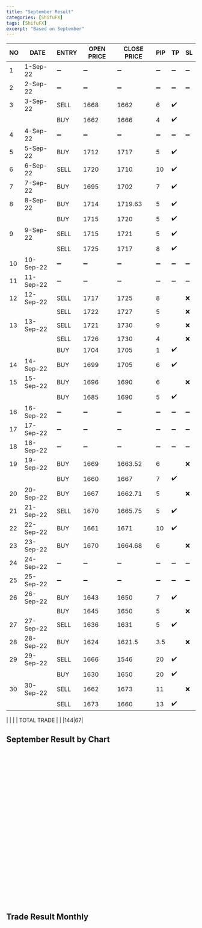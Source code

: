```yaml
---
title: "September Result"
categories: [ShifuFX]
tags: [ShifuFX]
excerpt: "Based on September"
---
```


|  NO | DATE  | ENTRY   | OPEN PRICE  | CLOSE PRICE | PIP  | TP| SL|
|---|---|---|---|---|---|---|---|
| 1  |1-Sep-22   | :heavy_minus_sign:  | :heavy_minus_sign:  | :heavy_minus_sign:  | :heavy_minus_sign: | :heavy_minus_sign: | :heavy_minus_sign:| 
| 2  | 2-Sep-22  | :heavy_minus_sign:  |  :heavy_minus_sign: |  :heavy_minus_sign: | :heavy_minus_sign: | :heavy_minus_sign: | :heavy_minus_sign:| 
| 3  |3-Sep-22   |  SELL | 1668   |1662   |6  | :heavy_check_mark: | | 
|  |   |   BUY|1662   |1666   |4  | :heavy_check_mark: | |
| 4  |  4-Sep-22 | :heavy_minus_sign:  |  :heavy_minus_sign: |  :heavy_minus_sign: |:heavy_minus_sign:  | :heavy_minus_sign: | :heavy_minus_sign:| 
| 5  | 5-Sep-22  | BUY  | 1712  |  1717 |  5 |  :heavy_check_mark: |   |
| 6  | 6-Sep-22  |SELL   |1720   |1710   | 10   |:heavy_check_mark:   |   |
| 7  | 7-Sep-22  | BUY   | 1695   | 1702   | 7   |:heavy_check_mark:   |   |
| 8 | 8-Sep-22  |BUY   |1714   |1719.63   | 5   |:heavy_check_mark:   |   |
| |   |  BUY | 1715   |1720   |5   |  :heavy_check_mark: |   |
| 9 | 9-Sep-22  |SELL   |1715   |1721   |5   | :heavy_check_mark:  |   |
|  |   |  SELL |1725   |1717   |8   |:heavy_check_mark:   |   |
| 10  | 10-Sep-22  | :heavy_minus_sign:  |  :heavy_minus_sign: |  :heavy_minus_sign: |:heavy_minus_sign:  | :heavy_minus_sign: | :heavy_minus_sign:| 
| 11  | 11-Sep-22  | :heavy_minus_sign:  |  :heavy_minus_sign: |  :heavy_minus_sign: |:heavy_minus_sign:  | :heavy_minus_sign: | :heavy_minus_sign:|
| 12  | 12-Sep-22  | SELL   | 1717   |1725   |8   |   | :x:  |
|   |   |  SELL | 1722  | 1727   | 5   |   | :x:  |
| 13  | 13-Sep-22  | SELL   | 1721   |1730   | 9   |   | :x:  |
|   |   | SELL  |1726   |1730   |4   |   | :x:  |
|   |   |  BUY | 1704   | 1705   | 1   | :heavy_check_mark:  |   |
| 14  |14-Sep-22   | BUY | 1699 |  1705   | 6  | :heavy_check_mark:  |   |
| 15  | 15-Sep-22  |BUY   |1696   |1690   |6   |   |:x:   |
|   |   |BUY   |1685   |1690   |5   | :heavy_check_mark:  |   |
| 16  | 16-Sep-22  | :heavy_minus_sign:  |  :heavy_minus_sign: |  :heavy_minus_sign: |:heavy_minus_sign:  | :heavy_minus_sign: | :heavy_minus_sign:| 
| 17  | 17-Sep-22  | :heavy_minus_sign:  |  :heavy_minus_sign: |  :heavy_minus_sign: |:heavy_minus_sign:  | :heavy_minus_sign: | :heavy_minus_sign:| 
| 18 | 18-Sep-22  | :heavy_minus_sign:  |  :heavy_minus_sign: |  :heavy_minus_sign: |:heavy_minus_sign:  | :heavy_minus_sign: | :heavy_minus_sign:| 
| 19  | 19-Sep-22  | BUY   | 1669   | 1663.52  | 6   |   |:x:   |
|   |  | BUY   | 1660  | 1667   | 7   |:heavy_check_mark:  |   |
| 20  | 20-Sep-22  |BUY   |1667   |1662.71   |5   |   |:x:   |
| 21  | 21-Sep-22  |SELL   |1670   |1665.75   |5   | :heavy_check_mark:  |   |
| 22 | 22-Sep-22  |BUY   |1661   |1671   |10   |:heavy_check_mark:   |   |
| 23  | 23-Sep-22  | BUY  |1670 | 1664.68  |  6  |   | :x:  |
| 24  | 24-Sep-22  | :heavy_minus_sign:  |  :heavy_minus_sign: |  :heavy_minus_sign: |:heavy_minus_sign:  | :heavy_minus_sign: | :heavy_minus_sign:| 
| 25 | 25-Sep-22  | :heavy_minus_sign:  |  :heavy_minus_sign: |  :heavy_minus_sign: |:heavy_minus_sign:  | :heavy_minus_sign: | :heavy_minus_sign:| 
| 26  |  26-Sep-22 | BUY  | 1643  | 1650  |  7 | :heavy_check_mark:  |   |
|  |   | BUY  | 1645 | 1650  |  5 |  | :x:  |
| 27 | 27-Sep-22  | SELL  |  1636 |  1631 |  5 |  :heavy_check_mark: |   |
| 28  | 28-Sep-22  | BUY  |1624   |1621.5   | 3.5  |   | :x:  |
| 29  | 29-Sep-22  |SELL   |1666   |1546   |20   | :heavy_check_mark:  |   |
|   |   | BUY  |1630   |1650   |20   |:heavy_check_mark:   |   |
| 30  |  30-Sep-22 |SELL   |1662   |1673   |11   |   |:x:   |
| |   |SELL   |1673   |1660   |13   | :heavy_check_mark:  |   |

|    |   |    | TOTAL TRADE  |  | |144|67|

## September Result by Chart

<div id="container" style="width:100%; height:400px;"></div>

<script> 

document.addEventListener('DOMContentLoaded', function () {
        const chart = Highcharts.chart('container', {
            chart: {
                type: 'line'
            },
            title: {
                text: ' '
            },
            xAxis: {
                title: {
                    text: 'Week'
                },
                categories: [],
            },
            yAxis: {
                title: {
                    text: 'PIP'
                }
            },
             tooltip: {
                valueSuffix: 'pip'
            },
            series: [{
                name: 'Take Profit',
                data: [0, 45, 67, 144],
                lineWidth: 3,
                color: '#07ed16'
            }, {
                name: 'Stop Loss',
                data: [0, 32, 44, 67],
                lineWidth: 3,
                color: '#ed1307'
            }, {
                name: 'OFF',
                data: [0, 2, 3],
                lineWidth: 3,
            }
            ],
        });
    });
</script>


## Trade Result Monthly

<div>
  <canvas id="myChart"></canvas>
</div>

<script> 
    var ctx = document.getElementById('myChart').getContext('2d'); 
    var myChart = new Chart(ctx, { 
        type: 'line', 
        data: {
            labels: [' ','Sep', 'Oct', 'Nov', 'Des'],
            datasets: [
                {
                    label: 'Take Profit',
                    data: [0, 144, 183],
                    fill: false,
                    borderWith: 5,
                    backgroundColor: '#2a9df4',
                    borderColor: '#2a9df4',
                },

                {
                    label: 'Stop Loss',
                    data: [0, 64, 95],
                    fill: false,
                    borderWith: 5,
                    backgroundColor: '#F65A83',
                    borderColor: '#F65A83',

                }
                
                ], 
                },

            options: 
                {
                    scales:
                    { yAxes: [{
                        ticks: {beginAtZero: true}
                    }]}
                }
}); 
</script>